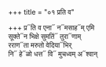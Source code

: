 +++
title = "०१ प्रति व"

+++
प्र᳓ति व एना᳓ न᳓मसाह᳓म् एमि  
सूक्ते᳓न भिक्षे सुमतिं᳓ तुरा᳓णाम्  
रराण᳓ता मरुतो वेदिया᳓भिर्  
नि᳓ हे᳓ळो धत्त᳓ वि᳓ मुचध्वम् अ᳓श्वान्